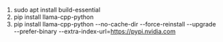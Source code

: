 1. sudo apt install build-essential
2. pip install llama-cpp-python
3. pip install llama-cpp-python --no-cache-dir --force-reinstall --upgrade --prefer-binary --extra-index-url=https://pypi.nvidia.com
